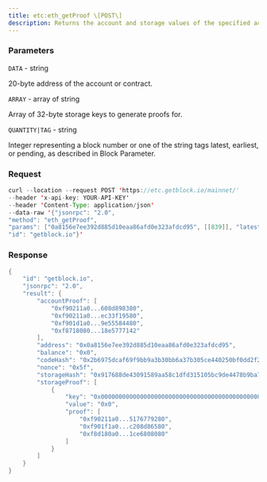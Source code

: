 ```yaml
---
title: etc:eth_getProof \[POST\]
description: Returns the account and storage values of the specified account,including the Merkle proof.The API allows IoT devices or mobile apps which are unable to run lightclients to verify responses from untrusted sources, by using a trustedblock hash.
---
```


### Parameters


`DATA` - string

20-byte address of the account or contract.

`ARRAY` - array of string

Array of 32-byte storage keys to generate proofs for.

`QUANTITY|TAG` - string

Integer representing a block number or one of the string tags latest,
earliest, or pending, as described in Block Parameter.

### Request

``` java
curl --location --request POST 'https://etc.getblock.io/mainnet/' 
--header 'x-api-key: YOUR-API-KEY' 
--header 'Content-Type: application/json' 
--data-raw '{"jsonrpc": "2.0",
"method": "eth_getProof",
"params": ["0a8156e7ee392d885d10eaa86afd0e323afdcd95", [[839]], "latest"],
"id": "getblock.io"}'
```

###  Response

``` java
{
    "id": "getblock.io",
    "jsonrpc": "2.0",
    "result": {
        "accountProof": [
            "0xf90211a0...608d898380",
            "0xf90211a0...ec33f19580",
            "0xf901d1a0...9e55584480",
            "0xf8718080...18e5777142"
        ],
        "address": "0x0a8156e7ee392d885d10eaa86afd0e323afdcd95",
        "balance": "0x0",
        "codeHash": "0x2b6975dcaf69f9bb9a3b30bb6a37b305ce440250bf0dd2f23338cb18e5777142",
        "nonce": "0x5f",
        "storageHash": "0x917688de43091589aa58c1dfd315105bc9de4478b9ba7471616a4d8a43d46203",
        "storageProof": [
            {
                "key": "0x0000000000000000000000000000000000000000000000000000000000000347",
                "value": "0x0",
                "proof": [
                    "0xf90211a0...5176779280",
                    "0xf901f1a0...c208d86580",
                    "0xf8d180a0...1ce6808080"
                ]
            }
        ]
    }
}
```

